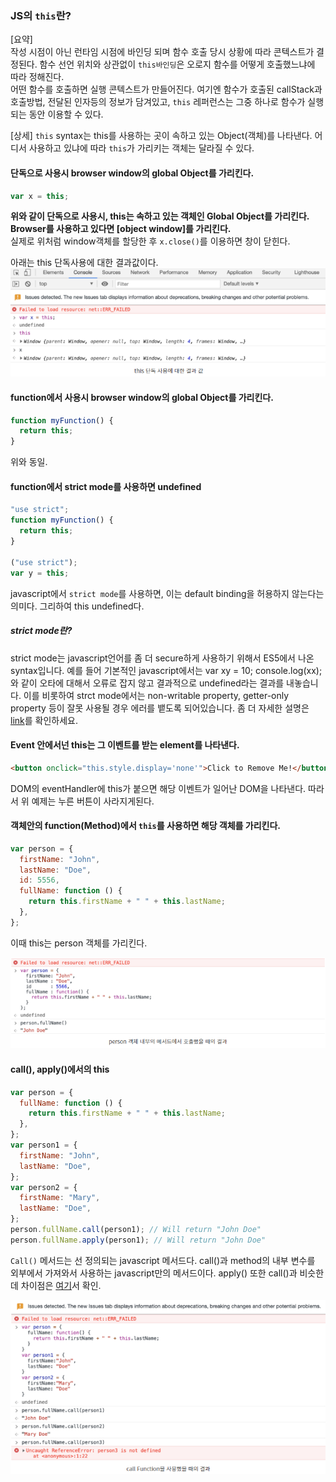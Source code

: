### JS의 `this`란?

[요약]  
작성 시점이 아닌 런타임 시점에 바인딩 되며 함수 호출 당시 상황에 따라 콘텍스트가 결정된다. 함수 선언 위치와 상관없이 `this바인딩`은 오로지 함수를 어떻게 호출했느냐에 따라 정해진다.  
어떤 함수를 호출하면 실행 콘텍스트가 만들어진다. 여기엔 함수가 호출된 callStack과 호출방법, 전달된 인자등의 정보가 담겨있고, `this` 레퍼런스는 그중 하나로 함수가 실행되는 동안 이용할 수 있다.

[상세]
`this` syntax는 this를 사용하는 곳이 속하고 있는 Object(객체)를 나타낸다. 어디서 사용하고 있냐에 따라 `this`가 가리키는 객체는 달라질 수 있다.

#### 단독으로 사용시 browser window의 global Object를 가리킨다.

```js
var x = this;
```

**위와 같이 단독으로 사용시, this는 속하고 있는 객체인 Global Object를 가리킨다. Browser를 사용하고 있다면 [object window]를 가리킨다.**  
실제로 위처럼 window객체를 할당한 후 `x.close()`를 이용하면 창이 닫힌다.

아래는 this 단독사용에 대한 결과값이다.
![](./images/2020-09-14-09-27-31.png)

#### function에서 사용시 browser window의 global Object를 가리킨다.

```js
function myFunction() {
  return this;
}
```

위와 동일.

#### function에서 strict mode를 사용하면 undefined

```js
"use strict";
function myFunction() {
  return this;
}

("use strict");
var y = this;
```

javascript에서 `strict mode`를 사용하면, 이는 default binding을 허용하지 않는다는 의미다. 그리하여 this undefined다.

##### strict mode란?

strict mode는 javascript언어를 좀 더 secure하게 사용하기 위해서 ES5에서 나온 syntax입니다. 예를 들어 기본적인 javascript에서는 var xy = 10; console.log(xx); 와 같이 오타에 대해서 오류로 잡지 않고 결과적으로 undefined라는 결과를 내놓습니다. 이를 비롯하여 strct mode에서는 non-writable property, getter-only property 등이 잘못 사용될 경우 에러를 뱉도록 되어있습니다. 좀 더 자세한 설명은 [link](https://www.w3schools.com/js/js_strict.asp)를 확인하세요.

#### Event 안에서넌 this는 그 이벤트를 받는 element를 나타낸다.

```html
<button onclick="this.style.display='none'">Click to Remove Me!</button>
```

DOM의 eventHandler에 this가 붙으면 해당 이벤트가 일어난 DOM을 나타낸다.
따라서 위 예제는 누른 버튼이 사라지게된다.

#### 객체안의 function(Method)에서 `this`를 사용하면 해당 객체를 가리킨다.

```js
var person = {
  firstName: "John",
  lastName: "Doe",
  id: 5556,
  fullName: function () {
    return this.firstName + " " + this.lastName;
  },
};
```

이때 this는 person 객체를 가리킨다.

![](./images/2020-09-14-10-01-50.png)

#### call(), apply()에서의 this

```js
var person = {
  fullName: function () {
    return this.firstName + " " + this.lastName;
  },
};
var person1 = {
  firstName: "John",
  lastName: "Doe",
};
var person2 = {
  firstName: "Mary",
  lastName: "Doe",
};
person.fullName.call(person1); // Will return "John Doe"
person.fullName.apply(person1); // Will return "John Doe"
```

`Call()` 메서드는 선 정의되는 javascript 메서드다. call()과 method의 내부 변수를 외부에서 가져와서 사용하는 javascript만의 메서드이다.
apply() 또한 call()과 비슷한데 차이점은 [여기](https://www.w3schools.com/js/js_function_apply.asp)서 확인.

![](./images/2020-09-14-10-06-41.png)
